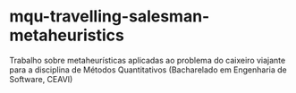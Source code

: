# mqu-travelling-salesman-metaheuristics
Trabalho sobre metaheurísticas aplicadas ao problema do caixeiro viajante para a disciplina de Métodos Quantitativos (Bacharelado em Engenharia de Software, CEAVI)
